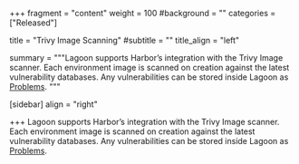 +++
fragment = "content"
weight = 100
#background = ""
categories = ["Released"]

title = "Trivy Image Scanning"
#subtitle = ""
title_align = "left"

summary = """Lagoon supports Harbor’s integration with the Trivy Image scanner. Each environment image is scanned on creation against the latest vulnerability databases. Any vulnerabilities can be stored inside Lagoon as [Problems](./problems/). """

[sidebar]
  align = "right"

+++
Lagoon supports Harbor’s integration with the Trivy Image scanner. Each environment image is scanned on creation against the latest vulnerability databases. Any vulnerabilities can be stored inside Lagoon as [Problems](../problems/). 
